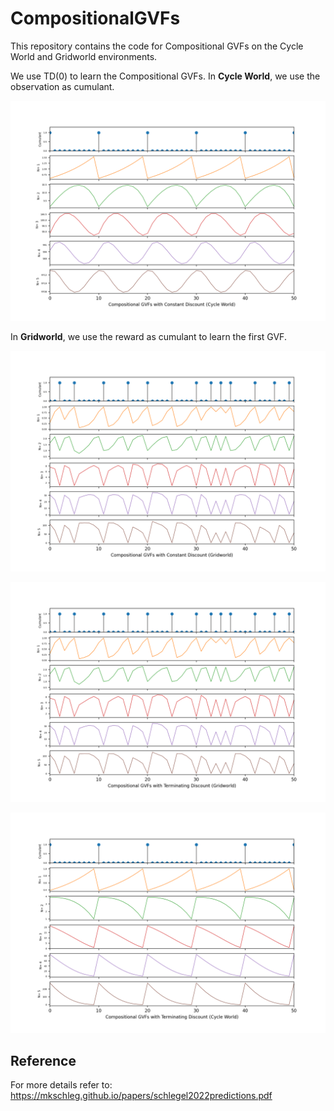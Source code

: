 # CompositionalGVFs
This repository contains the code for Compositional GVFs on the Cycle World and Gridworld environments. 

We use TD(0) to learn the Compositional GVFs. In **Cycle World**, we use the observation as cumulant.

![Cycle World Shit](CycleWorldCompGVFs.png)

In **Gridworld**, we use the reward as cumulant to learn the first GVF. 

![Gridworld Shit](GridworldCompGVFs.png)

![Gridworld Shit](GridworldCompGVFsTerminating.png)

![Gridworld Shit](CycleWorldCompGVFsTerminating.png)

## Reference
For more details refer to:
https://mkschleg.github.io/papers/schlegel2022predictions.pdf
